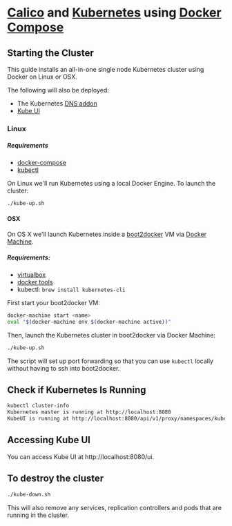 # [Calico](http://projectcalico.org) and [Kubernetes](http://kubernetes.io) using [Docker Compose](https://www.docker.com/docker-compose)

## Starting the Cluster
This guide installs an all-in-one single node Kubernetes cluster using Docker on Linux or OSX.

The following will also be deployed:

 * The Kubernetes [DNS addon](https://github.com/kubernetes/kubernetes/tree/master/cluster/addons/dns)
 * [Kube UI](http://kubernetes.io/v1.0/docs/user-guide/ui.html)


### Linux

##### Requirements
- [docker-compose](https://docs.docker.com/compose/install/)
- [kubectl](http://storage.googleapis.com/kubernetes-release/release/v1.1.7/bin/linux/amd64/kubectl)

On Linux we'll run Kubernetes using a local Docker Engine. To launch the cluster:

```sh
./kube-up.sh
```

#### OSX

On OS X we'll launch Kubernetes inside a [boot2docker](http://boot2docker.io) VM via [Docker Machine](https://docs.docker.com/machine/). 

##### Requirements:
- [virtualbox](https://www.virtualbox.org/wiki/Downloads)
- [docker tools](https://docs.docker.com/mac/step_one/)
- kubectl: `brew install kubernetes-cli`

First start your boot2docker VM:

```sh
docker-machine start <name>
eval "$(docker-machine env $(docker-machine active))"
```

Then, launch the Kubernetes cluster in boot2docker via Docker Machine:

```sh
./kube-up.sh
```

The script will set up port forwarding so that you can use `kubectl` locally without having to ssh into boot2docker.

## Check if Kubernetes Is Running

```sh
kubectl cluster-info
Kubernetes master is running at http://localhost:8080
KubeUI is running at http://localhost:8080/api/v1/proxy/namespaces/kube-system/services/kube-ui
```

## Accessing Kube UI

You can access Kube UI at http://localhost:8080/ui.

## To destroy the cluster

```sh
./kube-down.sh
```

This will also remove any services, replication controllers and pods that are running in the cluster.

